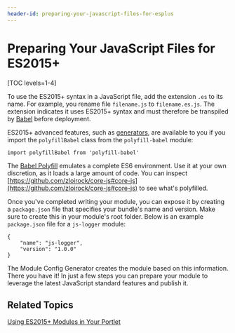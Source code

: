 ```yaml
---
header-id: preparing-your-javascript-files-for-esplus
---
```


# Preparing Your JavaScript Files for ES2015+

[TOC levels=1-4]

To use the ES2015+ syntax in a JavaScript file, add the extension `.es` to its
name. For example, you rename file `filename.js` to `filename.es.js`. The
extension indicates it uses ES2015+ syntax and must therefore be transpiled by
[Babel](https://babeljs.io/) before deployment.

ES2015+ advanced features, such as
[generators](https://babeljs.io/docs/learn-es2015/#generators), 
are available to you if you import the `polyfillBabel` class from the 
`polyfill-babel` module:

    import polyfillBabel from 'polyfill-babel'

The 
[Babel Polyfill](http://babeljs.io/docs/usage/polyfill/) 
emulates a complete ES6 environment. Use it at your own discretion, as it loads 
a large amount of code. You can inspect 
[https://github.com/zloirock/core-js#core-js](https://github.com/zloirock/core-js#core-js) 
to see what's polyfilled.

Once you've completed writing your module, you can expose it by creating a 
`package.json` file that specifies your bundle's name and version. Make sure to 
create this in your module's root folder. Below is an example `package.json` 
file for a `js-logger` module:

    {
        "name": "js-logger",
        "version": "1.0.0"
    }

The Module Config Generator creates the module based on this information. There 
you have it! In just a few steps you can prepare your module to leverage the 
latest JavaScript standard features and publish it.

## Related Topics

[Using ES2015+ Modules in Your Portlet](/docs/7-1/tutorials/-/knowledge_base/t/using-esplus-modules-in-your-portlet)
